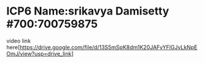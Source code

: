 # ICP6 Name:srikavya Damisetty #700:700759875
video link here[https://drive.google.com/file/d/13S5mSpK8dm1K20JAFyYFlGJvLkNpEOmJ/view?usp=drive_link]
